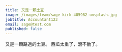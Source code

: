 ```yaml
---
title: 又是一顆土豆
image: /images/team/sage-kirk-485982-unsplash.jpg
jobtitle: Accountant123
email: sage@test.com
published: false
---
```

又是一顆路過的土豆。
西瓜太重了，滾不動了。
